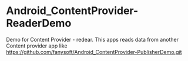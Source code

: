 # Android_ContentProvider-ReaderDemo

Demo for Content Provider - redear. This apps reads data from another Content provider app like https://github.com/fanysoft/Android_ContentProvider-PublisherDemo.git
